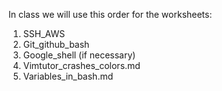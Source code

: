 In class we will use this order for the worksheets:

<ol>
  <li>SSH_AWS</li>
  <li>Git_github_bash</li>
  <li>Google_shell (if necessary)</li>
  <li>Vimtutor_crashes_colors.md</li>
  <li>Variables_in_bash.md</li>
</ol>
